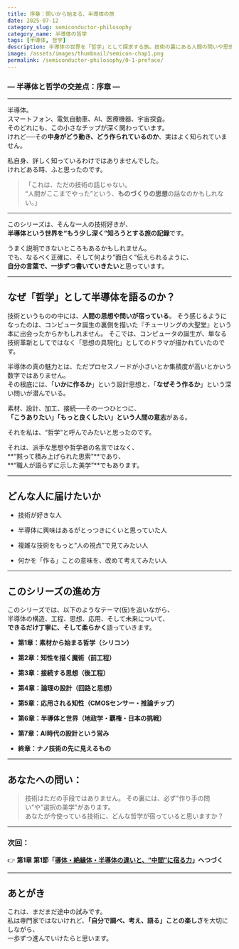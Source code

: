 ```yaml
---
title: 序章：問いから始まる、半導体の旅
date: 2025-07-12
category_slug: semiconductor-philosophy
category_name: 半導体の哲学
tags: [半導体, 哲学]
description: 半導体の世界を「哲学」として探求する旅。技術の裏にある人間の問いや思想を紐解きながら、半導体の構造、工程、応用、そして未来を考察します。
image: /assets/images/thumbnail/semicon-chap1.png
permalink: /semiconductor-philosophy/0-1-preface/
---
```

### ― 半導体と哲学の交差点：序章 ―

---

半導体。  
スマートフォン、電気自動車、AI、医療機器、宇宙探査。  
そのどれにも、この小さなチップが深く関わっています。  
けれど──その**中身がどう動き、どう作られているのか**、実はよく知られていません。

私自身、詳しく知っているわけではありませんでした。  
けれどある時、ふと思ったのです。

> 「これは、ただの技術の話じゃない。  
> “人間がここまでやった”という、**ものづくりの思想**の話なのかもしれない。」

---

このシリーズは、そんな一人の技術好きが、  
**半導体という世界を“もう少し深く”知ろうとする旅の記録**です。

うまく説明できないところもあるかもしれません。  
でも、なるべく正確に、そして何より“面白く”伝えられるように、  
**自分の言葉で、一歩ずつ書いていきたい**と思っています。

---

## なぜ「哲学」として半導体を語るのか？

技術というものの中には、**人間の思想や問いが宿っている**。
そう感じるようになったのは、コンピュータ誕生の裏側を描いた『チューリングの大聖堂』という本に出会ったからかもしれません。
そこでは、コンピュータの誕生が、単なる技術革新としてではなく「思想の具現化」としてのドラマが描かれていたのです。

半導体の真の魅力とは、ただプロセスノードが小さいとか集積度が高いとかいう数字ではありません。  
その根底には、「**いかに作るか**」という設計思想と、「**なぜそう作るか**」という深い問いが潜んでいる。

素材、設計、加工、接続──その一つひとつに、  
**「こうありたい」「もっと良くしたい」という人間の意志**がある。

それを私は、“哲学”と呼んでみたいと思ったのです。

それは、派手な思想や哲学者の名言ではなく、  
**“黙って積み上げられた思索”**であり、  
**“職人が語らずに示した美学”**でもあります。


---

##  どんな人に届けたいか

- 技術が好きな人

- 半導体に興味はあるがとっつきにくいと思っていた人

- 複雑な技術をもっと“人の視点”で見てみたい人

- 何かを「作る」ことの意味を、改めて考えてみたい人

---

## このシリーズの進め方

このシリーズでは、以下のようなテーマ(仮)を追いながら、  
半導体の構造、工程、思想、応用、そして未来について、  
**できるだけ丁寧に、そして柔らかく**語っていきます。

- **第1章：素材から始まる哲学（シリコン）**

- **第2章：知性を描く魔術（前工程）**

- **第3章：接続する思想（後工程）**

- **第4章：論理の設計（回路と思想）**

- **第5章：応用される知性（CMOSセンサー・推論チップ）**

- **第6章：半導体と世界（地政学・覇権・日本の挑戦）**

- **第7章：AI時代の設計という営み**

- **終章：ナノ技術の先に見えるもの**

---

## あなたへの問い：

> 技術はただの手段ではありません。
>その裏には、必ず"作り手の問い"や"選択の美学"があります。  
> あなたが今使っている技術に、どんな哲学が宿っていると思いますか？

---

### 次回：

👉 **第1章 第1節「[導体・絶縁体・半導体の違いと、“中間”に宿る力](/semiconductor-philosophy/1-1-Semiconductor-basic/)」へつづく**

---

## あとがき

これは、まだまだ途中の試みです。  
私は専門家ではないけれど、**「自分で調べ、考え、語る」ことの楽しさ**を大切にしながら、  
一歩ずつ進んでいけたらと思います。

